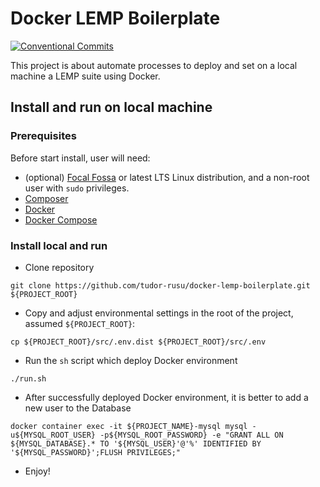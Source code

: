 Docker LEMP Boilerplate
======================================

[![Conventional Commits][1]][2]

This project is about automate processes to deploy and set on a local machine a LEMP suite using Docker.

## Install and run on local machine

### Prerequisites
Before start install, user will need:
* (optional) [Focal Fossa][3] or latest LTS Linux distribution, and a non-root user with `sudo` privileges.
* [Composer][4]
* [Docker][5]
* [Docker Compose][6]

### Install local and run
* Clone repository
```shell script
git clone https://github.com/tudor-rusu/docker-lemp-boilerplate.git ${PROJECT_ROOT}
```
* Copy and adjust environmental settings in the root of the project, assumed `${PROJECT_ROOT}`:
```shell script
cp ${PROJECT_ROOT}/src/.env.dist ${PROJECT_ROOT}/src/.env
```
* Run the `sh` script which deploy Docker environment
```shell script
./run.sh
```
* After successfully deployed Docker environment, it is better to add a new user to the Database
```shell script
docker container exec -it ${PROJECT_NAME}-mysql mysql -u${MYSQL_ROOT_USER} -p${MYSQL_ROOT_PASSWORD} -e "GRANT ALL ON 
${MYSQL_DATABASE}.* TO '${MYSQL_USER}'@'%' IDENTIFIED BY '${MYSQL_PASSWORD}';FLUSH PRIVILEGES;"
```

* Enjoy!

[1]: https://img.shields.io/badge/Conventional%20Commits-1.0.0-yellow.svg
[2]: https://conventionalcommits.org/
[3]: https://releases.ubuntu.com/20.04/
[4]: https://getcomposer.org/doc/00-intro.md
[5]: https://www.docker.com/get-started
[6]: https://docs.docker.com/compose/

